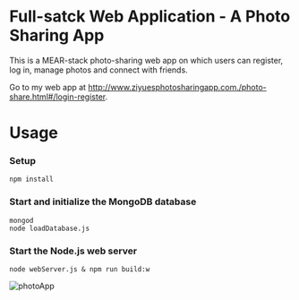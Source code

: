 # Full-satck Web Application - A Photo Sharing App
This is a MEAR-stack photo-sharing web app on which users can register, log in, manage photos and connect with friends. 

Go to my web app at http://www.ziyuesphotosharingapp.com./photo-share.html#/login-register.

# Usage
### Setup
```
npm install
```
### Start and initialize the MongoDB database
```
mongod
node loadDatabase.js
```
### Start the Node.js web server
```
node webServer.js & npm run build:w
```


![photoApp](https://user-images.githubusercontent.com/55666152/92666877-447dec80-f2bf-11ea-97b9-c19895b78116.jpg)
